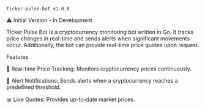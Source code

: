     ticker-pulse-bot v1.0.0

⚠️ Initial Version - In Development

Ticker Pulse Bot is a cryptocurrency monitoring bot written in Go. It tracks price changes in real-time and sends alerts when significant movements occur. Additionally, the bot can provide real-time price quotes upon request.

Features

🚀 Real-time Price Tracking: Monitors cryptocurrency prices continuously.

📢 Alert Notifications: Sends alerts when a cryptocurrency reaches a predefined threshold.

📊 Live Quotes: Provides up-to-date market prices.

